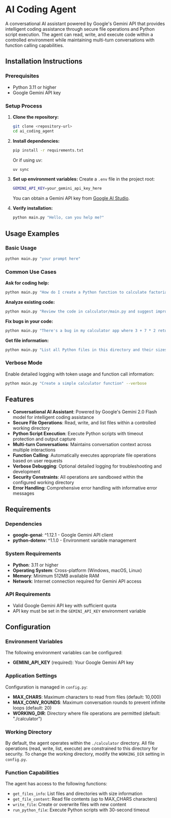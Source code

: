 # AI Coding Agent

A conversational AI assistant powered by Google's Gemini API that provides intelligent coding assistance through secure file operations and Python script execution. The agent can read, write, and execute code within a controlled environment while maintaining multi-turn conversations with function calling capabilities.

## Installation Instructions

### Prerequisites
- Python 3.11 or higher
- Google Gemini API key

### Setup Process

1. **Clone the repository:**
   ```bash
   git clone <repository-url>
   cd ai_coding_agent
   ```

2. **Install dependencies:**
   ```bash
   pip install -r requirements.txt
   ```
   Or if using uv:
   ```bash
   uv sync
   ```

3. **Set up environment variables:**
   Create a `.env` file in the project root:
   ```bash
   GEMINI_API_KEY=your_gemini_api_key_here
   ```
   
   You can obtain a Gemini API key from [Google AI Studio](https://makersuite.google.com/app/apikey).

4. **Verify installation:**
   ```bash
   python main.py "Hello, can you help me?"
   ```

## Usage Examples

### Basic Usage
```bash
python main.py "your prompt here"
```

### Common Use Cases

**Ask for coding help:**
```bash
python main.py "How do I create a Python function to calculate factorial?"
```

**Analyze existing code:**
```bash
python main.py "Review the code in calculator/main.py and suggest improvements"
```

**Fix bugs in your code:**
```bash
python main.py "There's a bug in my calculator app where 3 + 7 * 2 returns 20 instead of 17"
```

**Get file information:**
```bash
python main.py "List all Python files in this directory and their sizes"
```

### Verbose Mode
Enable detailed logging with token usage and function call information:
```bash
python main.py "Create a simple calculator function" --verbose
```

## Features

- **Conversational AI Assistant**: Powered by Google's Gemini 2.0 Flash model for intelligent coding assistance
- **Secure File Operations**: Read, write, and list files within a controlled working directory
- **Python Script Execution**: Execute Python scripts with timeout protection and output capture
- **Multi-turn Conversations**: Maintains conversation context across multiple interactions
- **Function Calling**: Automatically executes appropriate file operations based on user requests
- **Verbose Debugging**: Optional detailed logging for troubleshooting and development
- **Security Constraints**: All operations are sandboxed within the configured working directory
- **Error Handling**: Comprehensive error handling with informative error messages

## Requirements

### Dependencies
- **google-genai**: ^1.12.1 - Google Gemini API client
- **python-dotenv**: ^1.1.0 - Environment variable management

### System Requirements
- **Python**: 3.11 or higher
- **Operating System**: Cross-platform (Windows, macOS, Linux)
- **Memory**: Minimum 512MB available RAM
- **Network**: Internet connection required for Gemini API access

### API Requirements
- Valid Google Gemini API key with sufficient quota
- API key must be set in the `GEMINI_API_KEY` environment variable

## Configuration

### Environment Variables
The following environment variables can be configured:

- **GEMINI_API_KEY** (required): Your Google Gemini API key

### Application Settings
Configuration is managed in `config.py`:

- **MAX_CHARS**: Maximum characters to read from files (default: 10,000)
- **MAX_CONV_ROUNDS**: Maximum conversation rounds to prevent infinite loops (default: 20)
- **WORKING_DIR**: Directory where file operations are permitted (default: "./calculator")

### Working Directory
By default, the agent operates within the `./calculator` directory. All file operations (read, write, list, execute) are constrained to this directory for security. To change the working directory, modify the `WORKING_DIR` setting in `config.py`.

### Function Capabilities
The agent has access to the following functions:
- `get_files_info`: List files and directories with size information
- `get_file_content`: Read file contents (up to MAX_CHARS characters)
- `write_file`: Create or overwrite files with new content
- `run_python_file`: Execute Python scripts with 30-second timeout